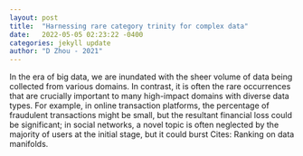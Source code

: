 ```yaml
---
layout: post
title:  "Harnessing rare category trinity for complex data"
date:   2022-05-05 02:23:22 -0400
categories: jekyll update
author: "D Zhou - 2021"
---
```

In the era of big data, we are inundated with the sheer volume of data being collected from various domains. In contrast, it is often the rare occurrences that are crucially important to many high-impact domains with diverse data types. For example, in online transaction platforms, the percentage of fraudulent transactions might be small, but the resultant financial loss could be significant; in social networks, a novel topic is often neglected by the majority of users at the initial stage, but it could burst Cites: Ranking on data manifolds.